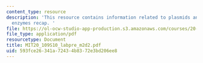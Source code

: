 ```yaml
---
content_type: resource
description: 'This resource contains information related to plasmids and restriction
  enzymes recap. '
file: https://ol-ocw-studio-app-production.s3.amazonaws.com/courses/20-109-laboratory-fundamentals-in-biological-engineering-spring-2010/593fce26341a72434b8372e3bd206ee8_MIT20_109S10_labpre_m2d2.pdf
file_type: application/pdf
resourcetype: Document
title: MIT20_109S10_labpre_m2d2.pdf
uid: 593fce26-341a-7243-4b83-72e3bd206ee8
---
```

